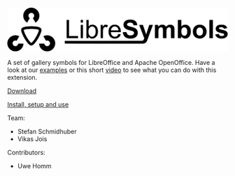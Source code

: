   

![LibreSymbols](doc/iconandname.jpg "LibreSymbols")

A set of gallery symbols for LibreOffice and Apache OpenOffice. Have a look at our [examples](https://github.com/sschmidhuber/LibreSymbols/tree/master/examples) or this short [video](https://youtu.be/y2PUrEWPDoA) to see what you can do with this extension.

[Download](http://extensions.libreoffice.org/extension-center/libresymbols)

[Install, setup and use](https://github.com/sschmidhuber/LibreSymbols/wiki/HowTo-Use-LibreSymbols)




Team:
* Stefan Schmidhuber
* Vikas Jois
 
Contributors:
* Uwe Homm
